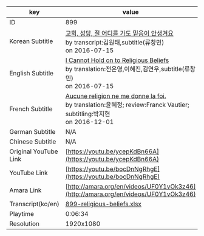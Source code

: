 |  key  |  value  |
|-------|---------|
| ID            | 899 |
| Korean Subtitle | [교회, 성당, 절 어디를 가도 믿음이 안생겨요](https://github.com/jungtosociety/dharma-qna/raw/master/sub/899/ko-899-religious-beliefs.sbv)<br>by transcript:김원태,subtitle(류창민)<br>on 2016-07-15<br>|
| English Subtitle | [I Cannot Hold on to Religious Beliefs ](https://github.com/jungtosociety/dharma-qna/raw/master/sub/899/en-899-religious-beliefs.sbv)<br>by translation:전은영,이혜진,김연우,subtitle(류창민)<br>on 2016-07-15<br>|
| French Subtitle | [Aucune religion ne me donne la foi.](https://github.com/jungtosociety/dharma-qna/raw/master/sub/899/fr-899-religious-beliefs.sbv)<br>by translation:윤혜정; review:Franck Vautier; subtitling:박지현<br>on 2016-12-01<br>|
| German Subtitle | N/A |
| Chinese Subtitle | N/A |
| Original YouTube Link  | [https://youtu.be/ycepKdBn66A](https://youtu.be/ycepKdBn66A) |
| YouTube Link  | [https://youtu.be/bocDnNgRhgE](https://youtu.be/bocDnNgRhgE) |
| Amara Link    | [http://amara.org/en/videos/UF0Y1vOk3z46](http://amara.org/en/videos/UF0Y1vOk3z46) |
| Transcript(ko/en) | [899-religious-beliefs.xlsx](https://github.com/jungtosociety/dharma-qna/raw/master/sub/899/899-religious-beliefs.xlsx) |
| Playtime | 0:06:34 |
| Resolution | 1920x1080|
